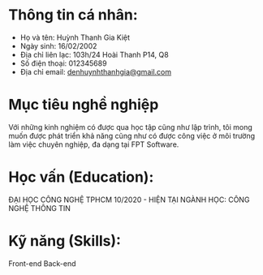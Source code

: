 
# Thông tin cá nhân:

- Họ và tên: Huỳnh Thanh Gia Kiệt
- Ngày sinh: 16/02/2002
- Địa chỉ liên lạc: 103h/24 Hoài Thanh P14, Q8
- Số điện thoại: 012345689
- Địa chỉ email: denhuynhthanhgia@gmail.com
# Mục tiêu nghề nghiệp
Với những kinh nghiệm có được qua học tập cũng như lập trình, tôi mong muốn được phát triển khả năng cũng như có được công việc ở môi trường làm việc chuyên nghiệp, đa dạng tại FPT Software.
# Học vấn (Education):
ĐẠI HỌC CÔNG NGHỆ TPHCM
10/2020 - HIỆN TẠI
NGÀNH HỌC: CÔNG NGHỆ THÔNG TIN
# Kỹ năng (Skills):
 Front-end
 Back-end
